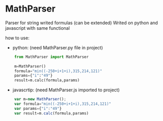 # MathParser
Parser for string writed formulas (can be extended)
Writed on python and javascript with same functional

how to use:
- python: (need MathParser.py file in project)
```python
    from MathParser import MathParser
    
    m=MathParser()
    formula="min((-250+i+1+i),315,214,121)"
    params={"i":"49"}
    result=m.calc(formula,params)
```
- javascrtip: (need MathParser.js imported to project)
```javascript
    var m=new MathParser();
    var formula="min((-250+i+1+i),315,214,121)"
    var params={"i":"49"}
    var result=m.calc(formula,params)
```
